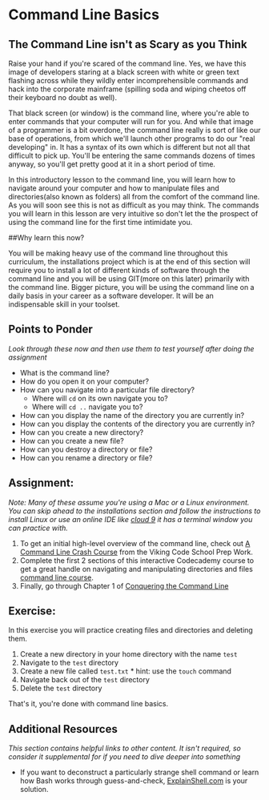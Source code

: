 # Command Line Basics
<!-- *Estimated Time: 3-6 hrs* -->

<!-- Future: We should consider this lesson to be the first lesson of a larger course about the command line, the next lesson      could be about permissions.-->

## The Command Line isn't as Scary as you Think 

Raise your hand if you're scared of the command line.  Yes, we have this image of developers staring at a black screen with white or green text flashing across while they wildly enter incomprehensible commands and hack into the corporate mainframe (spilling soda and wiping cheetos off their keyboard no doubt as well).

That black screen (or window) is the command line, where you're able to enter commands that your computer will run for you.  And while that image of a programmer is a bit overdone, the command line really is sort of like our base of operations, from which we'll launch other programs to do our "real developing" in.  It has a syntax of its own which is different but not all that difficult to pick up.  You'll be entering the same commands dozens of times anyway, so you'll get pretty good at it in a short period of time.

In this introductory lesson to the command line, you will learn how to navigate around your computer and how to manipulate files and directories(also known as folders) all from the comfort of the command line. As you will soon see this is not as difficult as you may think. The commands you will learn in this lesson are very intuitive so don't let the the prospect of using the command line for the first time intimidate you.

##Why learn this now?

You will be making heavy use of the command line throughout this curriculum, the installations project which is at the end of this section will require you to install a lot of different kinds of software through the command line and you will be using GIT(more on this later) primarily with the command line. Bigger picture, you will be using the command line on a daily basis in your career as a software developer. It will be an indispensable skill in your toolset.

## Points to Ponder

*Look through these now and then use them to test yourself after doing the assignment*


* What is the command line?
* How do you open it on your computer?
* How can you navigate into a particular file directory?
  - Where will `cd` on its own navigate you to?
  - Where will `cd ..` navigate you to?
* How can you display the name of the directory you are currently in?
* How can you display the contents of the directory you are currently in?
* How can you create a new directory?
* How can you create a new file?
* How can you destroy a directory or file?
* How can you rename a directory or file?

## Assignment:

*Note: Many of these assume you're using a Mac or a Linux environment. You can skip ahead to the installations section and follow the instructions to install Linux or use an online IDE like [cloud 9](https://c9.io/) it has a terminal window you can practice with.*

1. To get an initial high-level overview of the command line, check out [A Command Line Crash Course](http://www.vikingcodeschool.com/web-development-basics/a-command-line-crash-course) from the Viking Code School Prep Work.
2. Complete the first 2 sections of this interactive Codecademy course to get a great handle on navigating and manipulating directories and files [command line course](https://www.codecademy.com/en/courses/learn-the-command-line).
3. Finally, go through Chapter 1 of [Conquering the Command Line](http://conqueringthecommandline.com/book/basics)

## Exercise:
In this exercise you will practice creating files and directories and deleting them.

1. Create a new directory in your home directory with the name `test`
2. Navigate to the `test` directory
3. Create a new file called `test.txt` * hint: use the `touch` command
4. Navigate back out of the `test` directory
5. Delete the `test` directory

That's it, you're done with command line basics.


## Additional Resources

*This section contains helpful links to other content. It isn't required, so consider it supplemental for if you need to dive deeper into something*

* If you want to deconstruct a particularly strange shell command or learn how Bash works through guess-and-check, [ExplainShell.com](http://explainshell.com/) is your solution.
